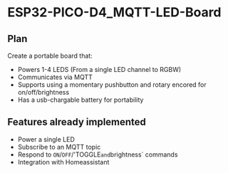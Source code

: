 # ESP32-PICO-D4_MQTT-LED-Board

## Plan

 Create a portable board that:

- Powers 1-4 LEDS (From a single LED channel to RGBW)
- Communicates via MQTT
- Supports using a momentary pushbutton and rotary encored for on/off/brightness
- Has a usb-chargable battery for portability



## Features already implemented

- Power a single LED
- Subscribe to an MQTT topic
- Respond to `ON`/`OFF`/'TOGGLE` and `brightness` commands
- Integration with Homeassistant
